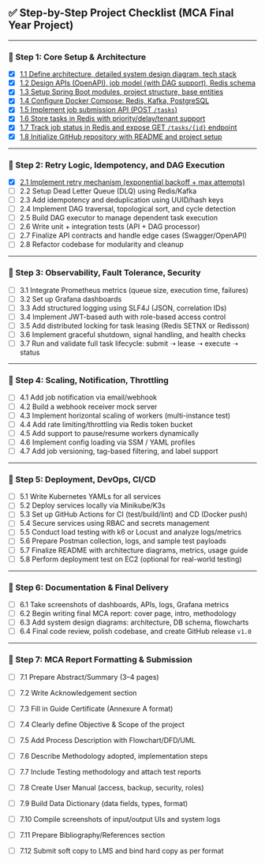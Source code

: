 ## ✅ Step-by-Step Project Checklist (MCA Final Year Project)

---

### 🔹 Step 1: Core Setup & Architecture
- [x] [1.1 Define architecture, detailed system design diagram, tech stack](https://github.com/mrajkishor/Distributed-Task-Scheduler/issues/29)  
- [x] [1.2 Design APIs (OpenAPI), job model (with DAG support), Redis schema](https://github.com/mrajkishor/Distributed-Task-Scheduler/issues/31)  
- [x] [1.3 Setup Spring Boot modules, project structure, base entities](https://github.com/mrajkishor/Distributed-Task-Scheduler/issues/56)  
- [x] [1.4 Configure Docker Compose: Redis, Kafka, PostgreSQL](https://github.com/mrajkishor/Distributed-Task-Scheduler/issues/58)  
- [x] [1.5 Implement job submission API (POST `/tasks`)](https://github.com/mrajkishor/Distributed-Task-Scheduler/issues/60)  
- [x] [1.6 Store tasks in Redis with priority/delay/tenant support](https://github.com/mrajkishor/Distributed-Task-Scheduler/issues/62)  
- [x] [1.7 Track job status in Redis and expose GET `/tasks/{id}` endpoint](https://github.com/mrajkishor/Distributed-Task-Scheduler/issues/64)
- [x] [1.8 Initialize GitHub repository with README and project setup](https://github.com/mrajkishor/Distributed-Task-Scheduler/issues/66)  

---

### 🔹 Step 2: Retry Logic, Idempotency, and DAG Execution
- [x] [2.1 Implement retry mechanism (exponential backoff + max attempts)](https://github.com/mrajkishor/Distributed-Task-Scheduler/issues/68)  
- [ ] 2.2 Setup Dead Letter Queue (DLQ) using Redis/Kafka  
- [ ] 2.3 Add idempotency and deduplication using UUID/hash keys  
- [ ] 2.4 Implement DAG traversal, topological sort, and cycle detection  
- [ ] 2.5 Build DAG executor to manage dependent task execution  
- [ ] 2.6 Write unit + integration tests (API + DAG processor)  
- [ ] 2.7 Finalize API contracts and handle edge cases (Swagger/OpenAPI)  
- [ ] 2.8 Refactor codebase for modularity and cleanup  

---

### 🔹 Step 3: Observability, Fault Tolerance, Security
- [ ] 3.1 Integrate Prometheus metrics (queue size, execution time, failures)  
- [ ] 3.2 Set up Grafana dashboards  
- [ ] 3.3 Add structured logging using SLF4J (JSON, correlation IDs)  
- [ ] 3.4 Implement JWT-based auth with role-based access control  
- [ ] 3.5 Add distributed locking for task leasing (Redis SETNX or Redisson)  
- [ ] 3.6 Implement graceful shutdown, signal handling, and health checks  
- [ ] 3.7 Run and validate full task lifecycle: submit ➝ lease ➝ execute ➝ status  

---

### 🔹 Step 4: Scaling, Notification, Throttling
- [ ] 4.1 Add job notification via email/webhook  
- [ ] 4.2 Build a webhook receiver mock server  
- [ ] 4.3 Implement horizontal scaling of workers (multi-instance test)  
- [ ] 4.4 Add rate limiting/throttling via Redis token bucket  
- [ ] 4.5 Add support to pause/resume workers dynamically  
- [ ] 4.6 Implement config loading via SSM / YAML profiles  
- [ ] 4.7 Add job versioning, tag-based filtering, and label support  

---

### 🔹 Step 5: Deployment, DevOps, CI/CD
- [ ] 5.1 Write Kubernetes YAMLs for all services  
- [ ] 5.2 Deploy services locally via Minikube/K3s  
- [ ] 5.3 Set up GitHub Actions for CI (test/build/lint) and CD (Docker push)  
- [ ] 5.4 Secure services using RBAC and secrets management  
- [ ] 5.5 Conduct load testing with k6 or Locust and analyze logs/metrics  
- [ ] 5.6 Prepare Postman collection, logs, and sample test payloads  
- [ ] 5.7 Finalize README with architecture diagrams, metrics, usage guide  
- [ ] 5.8 Perform deployment test on EC2 (optional for real-world testing)  

---

### 🔹 Step 6: Documentation & Final Delivery
- [ ] 6.1 Take screenshots of dashboards, APIs, logs, Grafana metrics  
- [ ] 6.2 Begin writing final MCA report: cover page, intro, methodology  
- [ ] 6.3 Add system design diagrams: architecture, DB schema, flowcharts  
- [ ] 6.4 Final code review, polish codebase, and create GitHub release `v1.0`  

---

### 🔹 Step 7: MCA Report Formatting & Submission
- [ ] 7.1 Prepare Abstract/Summary (3–4 pages)  
- [ ] 7.2 Write Acknowledgement section  
- [ ] 7.3 Fill in Guide Certificate (Annexure A format)  
- [ ] 7.4 Clearly define Objective & Scope of the project  
- [ ] 7.5 Add Process Description with Flowchart/DFD/UML  
- [ ] 7.6 Describe Methodology adopted, implementation steps  
- [ ] 7.7 Include Testing methodology and attach test reports  
- [ ] 7.8 Create User Manual (access, backup, security, roles)  
- [ ] 7.9 Build Data Dictionary (data fields, types, format)  
- [ ] 7.10 Compile screenshots of input/output UIs and system logs  
- [ ] 7.11 Prepare Bibliography/References section  
- [ ] 7.12 Submit soft copy to LMS and bind hard copy as per format  

